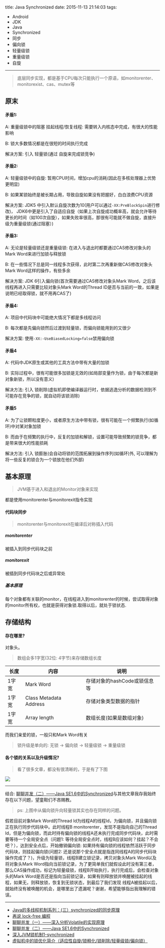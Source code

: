 title: Java Synchronized
date: 2015-11-13 21:14:03
tags:
- Android
- JDK
- Java
- Synchronized
- 同步
- 偏向锁
- 轻量级锁
- 重量级锁
- 自旋

---

> 底层同步实现，都是基于CPU每次只能执行一个原语，如monitorenter、monitorexist、cas、mutex等

## 原末

#### 矛盾1:

A: 重量级锁中的阻塞 挂起线程/恢复线程: 需要转入内核态中完成，有很大的性能影响

B: 锁大多数情况都是在很短的时间执行完成

解决方案: 引入 轻量锁(通过 自旋来完成锁竞争)

<!-- more -->

#### 矛盾2:

A: 轻量级锁中的自旋: 暂用CPU时间，增加cpu的消耗(因此在多核处理器上优势更明显)

B: 如果某锁始终是被长期占用，导致自旋如果没有把握好，白白浪费CPU资源

解决方案: JDK5 中引入默认自旋次数为10(用户可以通过`-XX:PreBlockSpin`进行修改)， JDK6中更是引入了自适应自旋（如果上次自旋成功概率高，就会允许等待更长的时间（如100次自旋），如果失败率很高，那很有可能就不做自旋，直接升级为重量级锁(通过阻塞）)

#### 矛盾3:

A: 无论是轻量级锁还是重量级锁: 在进入与退出时都要通过CAS修改对象头的Mark Word来进行加锁与释放锁

B: 在一些情况下总是同一线程多次获得，此时第二次再重新做CAS修改对象头Mark Word这样的操作，有些多余

解决方案: JDK 6引入偏向锁(首次需要通过CAS修改对象头Mark Word，之后该线程再进入只需要比较对象头Mark Word的Thread ID是否与当前的一致，如果是说明已经取得锁，就不用再CAS了)

#### 矛盾4:

A: 项目中代码块中可能绝大情况下都是多线程访问

B: 每次都是先偏向锁然后过渡到轻量锁，而偏向锁能用到的又很少

解决方案: 使用`-XX:-UseBiasedLocking=false`禁用偏向锁

#### 矛盾4

A: 代码中JDK原生或其他的工具方法中带有大量的加锁

B: 实际过程中，很有可能很多加锁是无效的(如局部变量作为锁，由于每次都是新对象新锁，所以没有意义)

解决方法: 引入 锁削除(虚拟机即使编译器运行时，依据逃逸分析的数据检测到不可能存在竞争的锁，就自动将该锁消除)

#### 矛盾5

A: 为了让锁颗粒度更小，或者原生方法中带有锁，很有可能在一个频繁执行(如循环)中对某对象加锁

B: 而由于在频繁的执行中，反复的加锁和解锁，设置可能导致频繁的锁竞争，都是带来很大的性能损耗

解决方法: 引入 锁膨胀(会自动将锁的范围拓展到操作序列(如循环)外, 可以理解为将一些反复的锁合为一个锁放在他们外部)


## 基本原理

> JVM基于进入和退出的Monitor对象来实现

都是使用monitorenter与monitorexit指令实现


#### 代码块同步

> monitorenter与monitorexit在编译后对称插入代码

##### monitorenter

被插入到同步代码块之前

##### monitorexit

被插到同步代码块之后或异常处

##### 基本原理

每个对象都有关联的monitor，在线程进入到monitorenter的时候，尝试取得对象的monitor所有权，也就是获得对象锁.取得以后，就处于锁状态.

## 存储结构

#### 存在哪里?

对象头。

> 数组会多1字宽(32位: 4字节)来存储数组长度

长度 | 内容 | 说明
-|-|-
1字宽 | Mark Word | 存储对象的hashCode或锁信息等
1字宽 | Class Metadata Address | 存储对象类型数据的指针
1字宽 | Array length | 数组长度(如果是数组对象)


而我们亲爱的锁，一般只和Mark Word有关

> 锁升级是单向的: 无锁 -> 偏向锁 -> 轻量级锁 -> 重量级锁

#### 各个锁的关系以及升级情况?

> 看了很多文章，都没有很清晰的，于是有了下图

![](/img/java_synchronized.png)

---

结合: [聊聊并发（二）——Java SE1.6中的Synchronized](http://www.infoq.com/cn/articles/java-se-16-synchronized)与其他文章我存我始终存在以下问题，望童鞋们不吝赐教。

> ps: 上图中从偏向锁升向轻量锁其实也存在同样的问题。

假若目前对象Mark Word的Thread Id为线程A的线程Id，为偏向锁，并且偏向锁正在执行同步代码块中。此时线程B monitorenter，发现不是指向自己的Thread Id，但是为偏向锁，而此时持有偏向锁的线程A还未执行完成同步代码块，此时需要等待一个全局安全点（问题1: 等待全局安全点时，线程B应该如何？挂起？不会吧？），达到安全点后，开始撤销偏向锁: 如果持有偏向锁的线程依然活跃于同步代码块，则挂起偏向锁(问题2: 还是说那个安全点就是指连同线程A的同步代码块操作完成了？)，升级为轻量锁，线程B建立锁记录，拷贝对象头Mark Word以及将对象头Mark Word指向当前锁记录，为了更简单我们就假设此时没有第三者，那么CAS操作成功，标记为轻量级锁，线程B开始执行，执行完成后，会检查对象头的Mark Word是否还是指向当前锁记录，如果有则释放锁并唤醒被挂起的线程，如果无，则释放锁，恢复到无锁状态，到最后了我们发现 线程A被挂起以后，就始终没有被唤醒的机会，是哪里出了遗漏呢？谢谢，希望能够指出我理解的错误。

---

- [Java的多线程机制系列：(三）synchronized的同步原理](http://www.cnblogs.com/mengheng/p/3491304.html)
- [再说 lock-free 编程](http://www.cnblogs.com/lucifer1982/archive/2009/04/08/1431992.html)
- [聊聊并发（一）——深入分析Volatile的实现原理](http://www.infoq.com/cn/articles/ftf-java-volatile)
- [聊聊并发（二）——Java SE1.6中的Synchronized](http://www.infoq.com/cn/articles/java-se-16-synchronized)
- [深入JVM锁机制1-synchronized](http://blog.csdn.net/chen77716/article/details/6618779)
- [虚拟机中的锁优化简介（适应性自旋/锁粗化/锁削除/轻量级锁/偏向锁）](http://icyfenix.iteye.com/blog/1018932)
